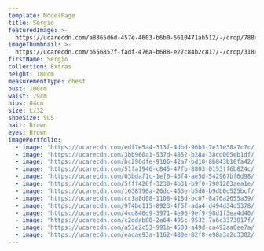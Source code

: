 ```yaml
---
template: ModelPage
title: Sergio
featuredImage: >-
  https://ucarecdn.com/a8865d6d-457e-4603-b6b0-5610471ab512/-/crop/788x373/4,46/-/preview/
imageThumbnail: >-
  https://ucarecdn.com/b556857f-fadf-476a-b688-e27c84b2c817/-/crop/318x460/210,29/-/preview/
firstName: Sergio
collection: Extras
height: 180cm
measurementType: chest
bust: 100cm
waist: 79cm
hips: 84cm
size: L/32
shoeSize: 9US
hair: Brown
eyes: Brown
imagePortfolio:
  - image: 'https://ucarecdn.com/edf7e5a4-313f-4dbd-96b3-7e31e38a7c7c/'
  - image: 'https://ucarecdn.com/3bb960a1-537d-4852-b28a-38cd005eb1df/'
  - image: 'https://ucarecdn.com/bc296dfe-9106-42a7-bd10-8b843b10fa42/'
  - image: 'https://ucarecdn.com/51fa1946-c845-47fb-8803-0153ff6b824c/'
  - image: 'https://ucarecdn.com/03bdaf1c-1ef0-43f4-ae5d-542967bf6d98/'
  - image: 'https://ucarecdn.com/5fff426f-3230-4b31-b9f0-7901203aea1e/'
  - image: 'https://ucarecdn.com/1638790a-20dc-463e-b5d0-b9db0d525bcf/'
  - image: 'https://ucarecdn.com/cc1a8d08-1108-418d-bc07-8a76a2655a39/'
  - image: 'https://ucarecdn.com/974be115-8923-4f5f-ada4-d494d34d5378/'
  - image: 'https://ucarecdn.com/4cd846d9-3971-4e96-9ef9-98d1f3ea4d40/'
  - image: 'https://ucarecdn.com/c2ddab00-2a64-495c-9532-7a6c3373017f/'
  - image: 'https://ucarecdn.com/a53e2c53-991b-4503-a49d-ca492aa0ee7a/'
  - image: 'https://ucarecdn.com/eadae93a-1162-480e-82f8-e98a3a2c3302/'
---
```


